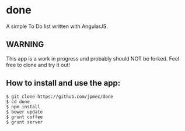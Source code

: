 done
====

A simple To Do list written with AngularJS.

WARNING
-------
This app is a work in progress and probably should NOT be forked.
Feel free to clone and try it out!

How to install and use the app:
-------------------------------

    $ git clone https://github.com/jpmec/done
    $ cd done
    $ npm install
    $ bower update
    $ grunt coffee
    $ grunt server
